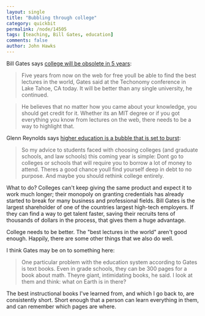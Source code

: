 ```yaml
---
layout: single 
title: "Bubbling through college" 
category: quickbit
permalink: /node/14505
tags: [teaching, Bill Gates, education] 
comments: false 
author: John Hawks 
---
```


Bill Gates says <a href="http://techcrunch.com/2010/08/06/bill-gates-education/">college will be obsolete in 5 years</a>: 

<blockquote>Five years from now on the web for free youll be able to find the best lectures in the world, Gates said at the Techonomy conference in Lake Tahoe, CA today. It will be better than any single university, he continued.</blockquote>

<blockquote>He believes that no matter how you came about your knowledge, you should get credit for it. Whether its an MIT degree or if you got everything you know from lectures on the web, there needs to be a way to highlight that.</blockquote>

Glenn Reynolds says <a href="http://www.washingtonexaminer.com/opinion/columns/Sunday_Reflections/Glenn-Harlan-Reynolds-Further-thoughts-on-the-college-tuition-bubble-100216064.html">higher education is a bubble that is set to burst</a>: 

<blockquote>So my advice to students faced with choosing colleges (and graduate schools, and law schools) this coming year is simple:  Dont go to colleges or schools that will require you to borrow a lot of money to attend.  Theres a good chance youll find yourself deep in debt to no purpose.  And maybe you should rethink college entirely.  </blockquote>

What to do? Colleges can't keep giving the same product and expect it to work much longer; their monopoly on granting credentials has already started to break for many business and professional fields. Bill Gates is the largest shareholder of one of the countries largest high-tech employers. If they can find a way to get talent faster, saving their recruits tens of thousands of dollars in the process, that gives them a huge advantage. 

College needs to be better. The "best lectures in the world" aren't good enough. Happily, there are some other things that we also do well. 

I think Gates may be on to something here: 

<blockquote>One particular problem with the education system according to Gates is text books. Even in grade schools, they can be 300 pages for a book about math. Theyre giant, intimidating books, he said. I look at them and think: what on Earth is in there?</blockquote>

The best instructional books I've learned from, and which I go back to, are consistently short. Short enough that a person can learn everything in them, and can remember which pages are where. 


